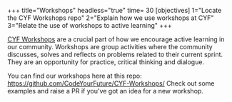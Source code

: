 +++
title="Workshops"
headless="true"
time= 30
[objectives]
1="Locate the CYF Workshops repo"
2="Explain how we use workshops at CYF"
3="Relate the use of workshops to active learning"
+++

[CYF Workshops](https://github.com/CodeYourFuture/CYF-Workshops/) are a crucial part of how we encourage active learning in our community.
Workshops are group activities where the community discusses, solves and reflects on problems related to their current sprint. They are an opportunity for practice, critical thinking and dialogue.

You can find our workshops here at this repo: https://github.com/CodeYourFuture/CYF-Workshops/
Check out some examples and raise a PR if you've got an idea for a new workshop.
